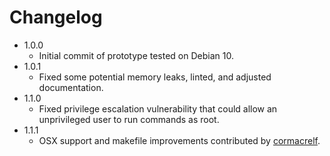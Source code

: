 # Changelog
 - 1.0.0
   - Initial commit of prototype tested on Debian 10.
 - 1.0.1
   - Fixed some potential memory leaks, linted, and adjusted documentation.
 - 1.1.0
   - Fixed privilege escalation vulnerability that could allow an unprivileged user to run commands as root.
 - 1.1.1
   - OSX support and makefile improvements contributed by [cormacrelf](https://github.com/cormacrelf).